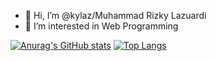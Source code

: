 - 👋 Hi, I’m @kylaz/Muhammad Rizky Lazuardi
- 👀 I’m interested in Web Programming

[![Anurag's GitHub stats](https://github-readme-stats.vercel.app/api?username=kylaz&layout=compact)](https://github.com/anuraghazra/github-readme-stats)
[![Top Langs](https://github-readme-stats.vercel.app/api/top-langs/?username=kylaz&layout=compact)](https://github.com/anuraghazra/github-readme-stats)

<!-- - 🌱 I’m currently learning Javascript, NodeJS, ReactJS, Laravel and etc -->
<!-- - 💞️ I’m looking to collaborate on ... -->
<!-- - 📫 How to reach me ... -->

<!---
kylaz/kylaz is a ✨ special ✨ repository because its `README.md` (this file) appears on your GitHub profile.
You can click the Preview link to take a look at your changes.
--->
